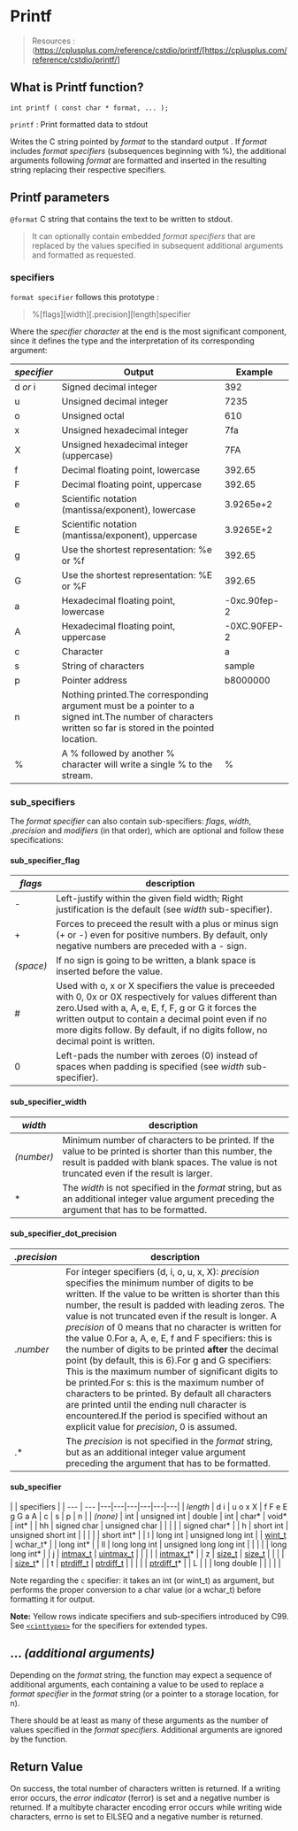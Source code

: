 # Printf

> Resources :(https://cplusplus.com/reference/cstdio/printf/[https://cplusplus.com/reference/cstdio/printf/]

## What is Printf function?

```
int printf ( const char * format, ... );
```

`printf` : Print formatted data to stdout

Writes the C string pointed by _format_ to the standard output . If _format_ includes _format specifiers_ (subsequences beginning with %), the additional arguments following _format_ are formatted and inserted in the resulting string replacing their respective specifiers.

## Printf parameters

`@format` C string that contains the text to be written to stdout.

> It can optionally contain embedded _format specifiers_ that are replaced by the values specified in subsequent additional arguments and formatted as requested.

### specifiers

`format specifier` follows this prototype :

>%\[flags\]\[width\]\[.precision\]\[length\]specifier

Where the _specifier character_ at the end is the most significant component, since it defines the type and the interpretation of its corresponding argument:

| _specifier_ | Output | Example |
| --- | --- | --- |
| d _or_ i | Signed decimal integer | 392 |
| u | Unsigned decimal integer | 7235 |
| o | Unsigned octal | 610 |
| x | Unsigned hexadecimal integer | 7fa |
| X | Unsigned hexadecimal integer (uppercase) | 7FA |
| f | Decimal floating point, lowercase | 392.65 |
| F | Decimal floating point, uppercase | 392.65 |
| e | Scientific notation (mantissa/exponent), lowercase | 3.9265e+2 |
| E | Scientific notation (mantissa/exponent), uppercase | 3.9265E+2 |
| g | Use the shortest representation: %e or %f | 392.65 |
| G | Use the shortest representation: %E or %F | 392.65 |
| a | Hexadecimal floating point, lowercase | \-0xc.90fep-2 |
| A | Hexadecimal floating point, uppercase | \-0XC.90FEP-2 |
| c | Character | a |
| s | String of characters | sample |
| p | Pointer address | b8000000 |
| n | Nothing printed.The corresponding argument must be a pointer to a signed int.The number of characters written so far is stored in the pointed location. | |
| % | A % followed by another % character will write a single % to the stream. | % |

### sub_specifiers

The _format specifier_ can also contain sub-specifiers: _flags_, _width_, _.precision_ and _modifiers_ (in that order), which are optional and follow these specifications:

#### sub_specifier_flag

| _flags_ | description |
| --- | --- |
| \- | Left-justify within the given field width; Right justification is the default (see _width_ sub-specifier). |
| + | Forces to preceed the result with a plus or minus sign (+ or \-) even for positive numbers. By default, only negative numbers are preceded with a \- sign. |
| _(space)_ | If no sign is going to be written, a blank space is inserted before the value. |
| # | Used with o, x or X specifiers the value is preceeded with 0, 0x or 0X respectively for values different than zero.Used with a, A, e, E, f, F, g or G it forces the written output to contain a decimal point even if no more digits follow. By default, if no digits follow, no decimal point is written. |
| 0 | Left-pads the number with zeroes (0) instead of spaces when padding is specified (see _width_ sub-specifier). |

#### sub_specifier_width

| _width_ | description |
| --- | --- |
| _(number)_ | Minimum number of characters to be printed. If the value to be printed is shorter than this number, the result is padded with blank spaces. The value is not truncated even if the result is larger. |
| \* | The _width_ is not specified in the _format_ string, but as an additional integer value argument preceding the argument that has to be formatted. |

#### sub_specifier_dot_precision

| _.precision_ | description |
| --- | --- |
| ._number_ | For integer specifiers (d, i, o, u, x, X): _precision_ specifies the minimum number of digits to be written. If the value to be written is shorter than this number, the result is padded with leading zeros. The value is not truncated even if the result is longer. A _precision_ of 0 means that no character is written for the value 0.For a, A, e, E, f and F specifiers: this is the number of digits to be printed **after** the decimal point (by default, this is 6).For g and G specifiers: This is the maximum number of significant digits to be printed.For s: this is the maximum number of characters to be printed. By default all characters are printed until the ending null character is encountered.If the period is specified without an explicit value for _precision_, 0 is assumed.|
| .\* | The _precision_ is not specified in the _format_ string, but as an additional integer value argument preceding the argument that has to be formatted. |The _length_ sub-specifier modifies the length of the data type. This is a chart showing the types used to interpret the corresponding arguments with and without _length_ specifier (if a different type is used, the proper type promotion or conversion is performed, if allowed):

#### sub_specifier

|  | specifiers |
| --- | --- |---|---|---|---|---|---|
| _length_ | d i | u o x X | f F e E g G a A | c | s | p | n |
| _(none)_ | int | unsigned int | double | int | char\* | void\* | int\* |
| hh | signed char | unsigned char | | | | | signed char\* |
| h | short int | unsigned short int | | | | | short int\* |
| l | long int | unsigned long int | | [wint\_t](https://cplusplus.com/wint_t) | wchar\_t\* | | long int\* |
| ll | long long int | unsigned long long int | | | | | long long int\* |
| j | [intmax\_t](https://cplusplus.com/intmax_t) | [uintmax\_t](https://cplusplus.com/uintmax_t) | | | | | [intmax\_t](https://cplusplus.com/intmax_t)\* |
| z | [size\_t](https://cplusplus.com/size_t) | [size\_t](https://cplusplus.com/size_t) | | | | | [size\_t](https://cplusplus.com/size_t)\* |
| t | [ptrdiff\_t](https://cplusplus.com/ptrdiff_t) | [ptrdiff\_t](https://cplusplus.com/ptrdiff_t) | | | | | [ptrdiff\_t](https://cplusplus.com/ptrdiff_t)\* |
| L | | | long double | | | | |

Note regarding the `c` specifier: it takes an int (or wint_t) as argument, but performs the proper conversion to a char value (or a wchar_t) before formatting it for output.

**Note:** Yellow rows indicate specifiers and sub-specifiers introduced by C99. See [`<cinttypes>`](https://cplusplus.com/%3Ccinttypes%3E) for the specifiers for extended types.

## ... _(additional arguments)_

Depending on the _format_ string, the function may expect a sequence of additional arguments, each containing a value to be used to replace a _format specifier_ in the _format_ string (or a pointer to a storage location, for n).

There should be at least as many of these arguments as the number of values specified in the _format specifiers_. Additional arguments are ignored by the function.

## Return Value

On success, the total number of characters written is returned.
If a writing error occurs, the _error indicator_ (ferror) is set and a negative number is returned. If a multibyte character encoding error occurs while writing wide characters, errno is set to EILSEQ and a negative number is returned.




